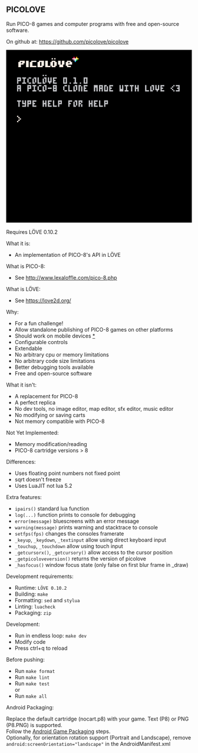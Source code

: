 PICOLOVE
--------

Run PICO-8 games and computer programs with free and open-source software.

On github at: https://github.com/picolove/picolove

![Screenshot of PICOLOVE after startup](/assets/screenshot.png?raw=true "PICOLOVE screenshot after startup")

Requires LÖVE 0.10.2

What it is:

 * An implementation of PICO-8's API in LÖVE

What is PICO-8:

 * See http://www.lexaloffle.com/pico-8.php

What is LÖVE:

 * See https://love2d.org/

Why:

 * For a fun challenge!
 * Allow standalone publishing of PICO-8 games on other platforms
  * Should work on mobile devices [*](#android-packaging)
 * Configurable controls
 * Extendable
 * No arbitrary cpu or memory limitations
 * No arbitrary code size limitations
 * Better debugging tools available
 * Free and open-source software

What it isn't:

 * A replacement for PICO-8
 * A perfect replica
 * No dev tools, no image editor, map editor, sfx editor, music editor
 * No modifying or saving carts
 * Not memory compatible with PICO-8

Not Yet Implemented:

 * Memory modification/reading
 * PICO-8 cartridge versions > 8

Differences:

 * Uses floating point numbers not fixed point
 * sqrt doesn't freeze
 * Uses LuaJIT not lua 5.2

Extra features:

 * `ipairs()` standard lua function
 * `log(...)` function prints to console for debugging
 * `error(message)` bluescreens with an error message
 * `warning(message)` prints warning and stacktrace to console
 * `setfps(fps)` changes the consoles framerate
 * `_keyup`, `_keydown`, `_textinput` allow using direct keyboard input
 * `_touchup`, `_touchdown` allow using touch input
 * `_getcursorx()`, `_getcursory()` allow access to the cursor position
 * `_getpicoloveversion()` returns the version of picolove
 * `_hasfocus()` window focus state (only false on first blur frame in _draw)

Development requirements:

 * Runtime: `LÖVE 0.10.2`
 * Building: `make`
 * Formatting: `sed` and `stylua`
 * Linting: `luacheck`
 * Packaging: `zip`

Development:

 * Run in endless loop: `make dev`
 * Modify code
 * Press ctrl+q to reload

Before pushing:

 * Run `make format`
 * Run `make lint`
 * Run `make test`  
 or
 * Run `make all`

Android Packaging:

Replace the default cartridge (nocart.p8) with your game. Text (P8) or PNG (P8.PNG) is supported.  
Follow the [Android Game Packaging](https://bitbucket.org/MartinFelis/love-android-sdl2/wiki/Game_Packaging) steps.  
Optionally, for orientation rotation support (Portrait and Landscape), remove ```android:screenOrientation="landscape"``` in the AndroidManifest.xml
